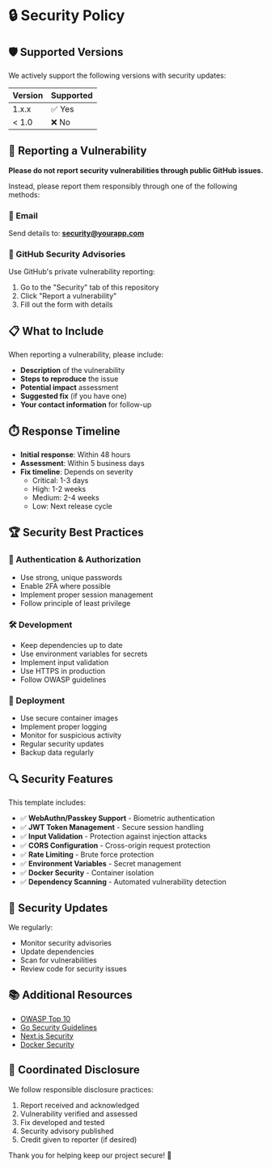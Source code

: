 # 🔒 Security Policy

## 🛡️ Supported Versions

We actively support the following versions with security updates:

| Version | Supported          |
| ------- | ------------------ |
| 1.x.x   | ✅ Yes             |
| < 1.0   | ❌ No              |

## 🚨 Reporting a Vulnerability

**Please do not report security vulnerabilities through public GitHub issues.**

Instead, please report them responsibly through one of the following methods:

### 📧 Email
Send details to: **security@yourapp.com**

### 🔐 GitHub Security Advisories
Use GitHub's private vulnerability reporting:
1. Go to the "Security" tab of this repository
2. Click "Report a vulnerability"
3. Fill out the form with details

## 📋 What to Include

When reporting a vulnerability, please include:

- **Description** of the vulnerability
- **Steps to reproduce** the issue
- **Potential impact** assessment
- **Suggested fix** (if you have one)
- **Your contact information** for follow-up

## ⏱️ Response Timeline

- **Initial response**: Within 48 hours
- **Assessment**: Within 5 business days
- **Fix timeline**: Depends on severity
  - Critical: 1-3 days
  - High: 1-2 weeks
  - Medium: 2-4 weeks
  - Low: Next release cycle

## 🏆 Security Best Practices

### 🔐 Authentication & Authorization
- Use strong, unique passwords
- Enable 2FA where possible
- Implement proper session management
- Follow principle of least privilege

### 🛠️ Development
- Keep dependencies up to date
- Use environment variables for secrets
- Implement input validation
- Use HTTPS in production
- Follow OWASP guidelines

### 🚀 Deployment
- Use secure container images
- Implement proper logging
- Monitor for suspicious activity
- Regular security updates
- Backup data regularly

## 🔍 Security Features

This template includes:

- ✅ **WebAuthn/Passkey Support** - Biometric authentication
- ✅ **JWT Token Management** - Secure session handling
- ✅ **Input Validation** - Protection against injection attacks
- ✅ **CORS Configuration** - Cross-origin request protection
- ✅ **Rate Limiting** - Brute force protection
- ✅ **Environment Variables** - Secret management
- ✅ **Docker Security** - Container isolation
- ✅ **Dependency Scanning** - Automated vulnerability detection

## 🔄 Security Updates

We regularly:
- Monitor security advisories
- Update dependencies
- Scan for vulnerabilities
- Review code for security issues

## 📚 Additional Resources

- [OWASP Top 10](https://owasp.org/www-project-top-ten/)
- [Go Security Guidelines](https://golang.org/doc/security)
- [Next.js Security](https://nextjs.org/docs/advanced-features/security-headers)
- [Docker Security](https://docs.docker.com/engine/security/)

## 🤝 Coordinated Disclosure

We follow responsible disclosure practices:
1. Report received and acknowledged
2. Vulnerability verified and assessed
3. Fix developed and tested
4. Security advisory published
5. Credit given to reporter (if desired)

Thank you for helping keep our project secure! 🙏